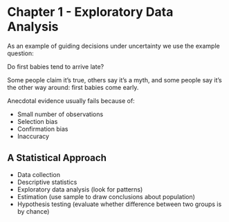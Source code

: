 # Chapter 1 - Exploratory Data Analysis

As an example of guiding decisions under uncertainty we use the
example question:

Do first babies tend to arrive late?

Some people claim it’s true, others say it’s a myth, and some people say it’s the other way around: first babies come early.

Anecdotal evidence usually fails because of:

* Small number of observations
* Selection bias
* Confirmation bias
* Inaccuracy

## A Statistical Approach

* Data collection
* Descriptive statistics
* Exploratory data analysis (look for patterns)
* Estimation (use sample to draw conclusions about population)
* Hypothesis testing (evaluate whether difference between two groups is by chance)
